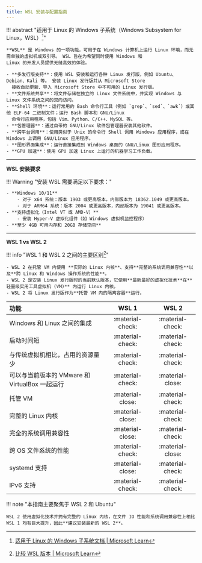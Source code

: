 ```yaml
---
title: WSL 安装与配置指南
---
```


!!! abstract "适用于 Linux 的 Windows 子系统（Windows Subsystem for Linux，WSL）[^1]"

    **WSL** 是 Windows 的一项功能，可用于在 Windows 计算机上运行 Linux 环境，而无需单独的虚拟机或双引导。 WSL 旨在为希望同时使用 Windows 和
    Linux 的开发人员提供无缝高效的体验。
    
    - **多发行版支持**：使用 WSL 安装和运行各种 Linux 发行版，例如 Ubuntu、Debian、Kali 等。 安装 Linux 发行版并从 Microsoft Store
      接收自动更新、导入 Microsoft Store 中不可用的 Linux 发行版。
    - **文件系统共享**：将文件存储在独立的 Linux 文件系统中，并实现 Windows 与 Linux 文件系统之间的双向访问。
    - **Shell 环境**：运行常用的 Bash 命令行工具（例如 `grep`、`sed`、`awk`）或其他 ELF-64 二进制文件；运行 Bash 脚本和 GNU/Linux
      命令行应用程序，包括 Vim、Python、C/C++、MySQL 等。
    - **包管理器**：通过自带的 GNU/Linux 软件包管理器安装其他软件。
    - **跨平台调用**：使用类似于 Unix 的命令行 Shell 调用 Windows 应用程序，或在 Windows 上调用 GNU/Linux 应用程序。
    - **图形界面集成**：运行直接集成到 Windows 桌面的 GNU/Linux 图形应用程序。
    - **GPU 加速**：使用 GPU 加速 Linux 上运行的机器学习工作负载。

---

**WSL 安装要求**

!!! Warning "安装 WSL 需要满足以下要求："

    - **Windows 10/11**
        - 对于 x64 系统：版本 1903 或更高版本，内部版本为 18362.1049 或更高版本。
        - 对于 ARM64 系统：版本 2004 或更高版本，内部版本为 19041 或更高版本。
    - **支持虚拟化（Intel VT 或 AMD-V）**
        - 安装 Hyper-V 虚拟化组件（如 Windows 虚拟机监控程序）
    - **至少 4GB 可用内存和 20GB 存储空间**

---

**WSL 1 vs WSL 2**

!!! info "WSL 1 和 WSL 2 之间的主要区别[^2]"

    - WSL 2 在托管 VM 内使用 **实际的 Linux 内核**、支持**完整的系统调用兼容性**以及**跨 Linux 和 Windows 操作系统的性能**。
    - WSL 2 是安装 Linux 发行版时的当前默认版本，它使用**最新最好的虚拟化技术**在**轻量级实用工具虚拟机 (VM)** 内运行 Linux 内核。
    - WSL 2 将 Linux 发行版作为**托管 VM 内的隔离容器**运行。

| 功能                                |      WSL 1       |      WSL 2       |
|:----------------------------------|:----------------:|:----------------:|
| Windows 和 Linux 之间的集成             | :material-check: | :material-check: |
| 启动时间短                             | :material-check: | :material-check: |
| 与传统虚拟机相比，占用的资源量少                  | :material-check: | :material-check: |
| 可以与当前版本的 VMware 和 VirtualBox 一起运行 | :material-check: | :material-close: |
| 托管 VM                             | :material-close: | :material-check: |
| 完整的 Linux 内核                      | :material-close: | :material-check: |
| 完全的系统调用兼容性                        | :material-close: | :material-check: |
| 跨 OS 文件系统的性能                      | :material-check: | :material-close: |
| systemd 支持                        | :material-close: | :material-check: |
| IPv6 支持                           | :material-check: | :material-check: |

!!! note "本指南主要聚焦于 WSL 2 和 Ubuntu"

    WSL 2 使用虚拟化技术并拥有完整的 Linux 内核，在文件 IO 性能和系统调用兼容性上相比 WSL 1 均有巨大提升，因此**建议安装最新的 WSL 2**。

[^1]: [适用于 Linux 的 Windows 子系统文档 | Microsoft Learn](https://learn.microsoft.com/zh-cn/windows/wsl/)
[^2]: [比较 WSL 版本 | Microsoft Learn](https://learn.microsoft.com/zh-cn/windows/wsl/compare-versions)
